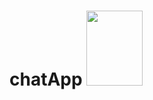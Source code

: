 # chatApp <img src="https://giphy.com/embed/Sj1dYtM7i9wD4ujgDt" width="90px" height="120" frameBorder="0">
